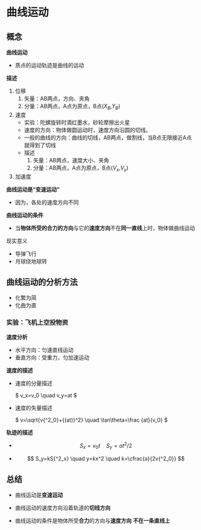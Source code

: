 # 曲线运动

## 概念

**曲线运动**

- 质点的运动轨迹是曲线的运动

**描述**
1. 位移
   1. 矢量：AB两点，方向、夹角
   2. 分量：AB两点，A点为原点，B点($X_B$,$Y_B$)
2. 速度
   - 实验：陀螺旋转时滴红墨水，砂轮摩擦出火星
   - 速度的方向：物体做圆运动时，速度方向沿圆的切线。
   - 一般的曲线的方向：曲线的切线，AB两点，做割线，当B点无限接近A点就得到了切线
   - 描述
     1. 矢量：AB两点，速度大小、夹角
     2. 分量：AB两点，A点为原点，B点($V_x$,$V_y$)
3. 加速度

**曲线运动是“变速运动”**

- 因为，各处的速度方向不同

**曲线运动的条件**

- 当**物体所受的合力的方向**与它的**速度方向**不在**同一直线**上时，物体做曲线运动

现实意义
- 导弹飞行
- 月球绕地球转

## 曲线运动的分析方法

- 化繁为简
- 化曲为直

### 实验：飞机上空投物资

**速度分析**

  - 水平方向：匀速直线运动
  - 垂直方向：受重力，匀加速运动

**速度的描述**

- 速度的分量描述
  
  $ v_x=v_0 \quad v_y=at $
- 速度的矢量描述
  
  $ v=\sqrt{v{^2_0}+{(at)}^2} \quad \tan\theta=\frac {at}{v_0} $

**轨迹的描述**

- $$ S_x=v_0t \quad S_y=at^2/2 $$

- $$ S_y=kS{^2_x} \quad y=kx^2 \quad k=\cfrac{a}{2v{^2_0}} $$

## 总结

- 曲线运动是**变速运动**
  
- 曲线运动的速度方向沿着轨道的**切线方向**
- 曲线运动的条件是物体所受**合力**的方向与**速度方向** **不在一条直线上**